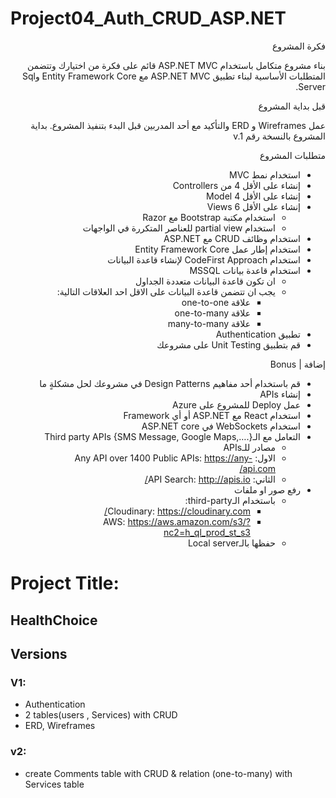 # Project04_Auth_CRUD_ASP.NET

<div dir="rtl" align="right">

فكرة المشروع

بناء مشروع متكامل باستخدام ASP.NET MVC  قائم على فكرة من اختيارك وتتضمن المتطلبات الأساسية لبناء تطبيق ASP.NET MVC مع  Entity Framework Core وSql Server.


قبل بداية المشروع 

عمل Wireframes و ERD والتأكيد مع أحد المدربين قبل البدء بتنفيذ المشروع. بداية المشروع بالنسخة رقم  v.1

متطلبات المشروع


- استخدام نمط MVC 
- إنشاء على الأقل 4 من Controllers
- إنشاء على الأقل 4 Model 
- إنشاء على الأقل 6 Views
    - استخدام مكتبة Bootstrap مع Razor 
    - استخدام partial view للعناصر المتكررة في الواجهات
- استخدام وظائف CRUD مع ASP.NET 
- استخدام إطار عمل Entity Framework Core
- استخدام CodeFirst Approach لإنشاء قاعدة البيانات
- استخدام قاعدة بيانات MSSQL 
    - ان تكون قاعدة البيانات متعددة الجداول
    - يجب ان تتضمن قاعدة البيانات على الاقل احد العلاقات التالية:
        - علاقة one-to-one
        - علاقة one-to-many
        - علاقة many-to-many
- تطبيق Authentication 
- قم بتطبيق Unit Testing على مشروعك
    





إضافة | Bonus 
- قم باستخدام أحد مفاهيم Design Patterns في مشروعك لحل مشكلةٍ ما
- إنشاء APIs 
- عمل Deploy للمشروع على Azure
- استخدام React مع ASP.NET أو أي Framework 
- استخدام WebSockets في ASP.NET core
- التعامل مع الـThird party APIs  {SMS Message, Google Maps,….} 
    - مصادر للـAPIs
    - الاول: Any API over 1400 Public APIs: https://any-api.com/
    - الثاني: API Search: http://apis.io/
- رفع صور او ملفات 
    -  باستخدام الـthird-party:
        - Cloudinary: https://cloudinary.com/
        -  AWS: https://aws.amazon.com/s3/?nc2=h_ql_prod_st_s3
    - حفظها  بالـLocal server 
</div>





# Project Title:
## HealthChoice 


 ## Versions
 ### V1:
- Authentication
- 2 tables(users , Services) with CRUD
 - ERD, Wireframes   

 ### v2:
 - create Comments table with CRUD & relation (one-to-many) with Services table

 
    
